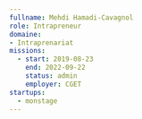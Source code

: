 ```yaml
---
fullname: Mehdi Hamadi-Cavagnol
role: Intrapreneur
domaine:
- Intraprenariat
missions:
  - start: 2019-08-23
    end: 2022-09-22
    status: admin
    employer: CGET
startups:
  - monstage
---
```

